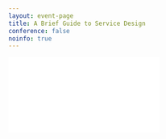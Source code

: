 ```yaml
---
layout: event-page
title: A Brief Guide to Service Design
conference: false
noinfo: true
---
```


<div class="responsive-height-limiter"><div class="embed-container vga"><iframe src="//www.slideshare.net/slideshow/embed_code/3322783" frameborder="0" scrolling="no" allowfullscreen></iframe></div></div>